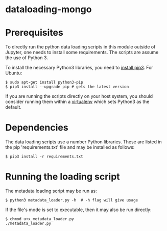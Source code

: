 # dataloading-mongo

# Prerequisites

To directly run the python data loading scripts in this module outside of Jupyter, one needs
to install some requirements. The scripts are assume the use of Python 3.

To install the necessary Python3 libraries, you need to [install pip3](https://pip.pypa.io/en/stable/installing/). For Ubuntu:

```
$ sudo apt-get install python3-pip
$ pip3 install --upgrade pip # gets the latest version
```

If you are running the scripts directly on your host system, you should consider running
them within a [virtualenv](https://virtualenv.pypa.io/en/stable/installation/) which sets Python3 as the default.

# Dependencies

The data loading scripts use a number Python libraries. These are listed in the pip 'requirements.txt' file and may be installed as follows:

```
$ pip3 install -r requirements.txt
```

# Running the loading script

The metadata loading script may be run as:

```
$ python3 metadata_loader.py -h  # -h flag will give usage
```

If the file's mode is set to executable, then it may also be run directly:

```
$ chmod u+x metadata_loader.py
./metadata_loader.py
```



